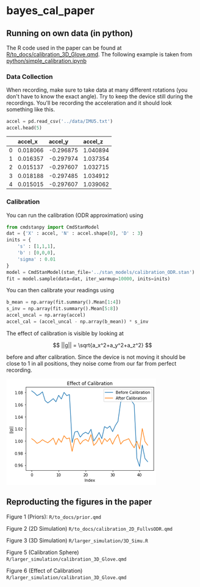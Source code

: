 # bayes_cal_paper

## Running on own data (in python)

The R code used in the paper can be found at [R/to_docs/calibration_3D_Glove.qmd](R/to_docs/calibration_3D_Glove.qmd). The following example is taken from [python/simple_calibration.ipynb](python/simple_calibration.ipynb)

### Data Collection

When recording, make sure to take data at many different rotations (you don't have to know the exact angle). Try to keep the device still during the recordings. You'll be recording the acceleration and it should look something like this.

``` python
accel = pd.read_csv('../data/IMU5.txt')
accel.head(5)
```

|     | accel_x  | accel_y   | accel_z  |
|:----|:---------|:----------|:---------|
| 0   | 0.018066 | -0.296875 | 1.040894 |
| 1   | 0.016357 | -0.297974 | 1.037354 |
| 2   | 0.015137 | -0.297607 | 1.032715 |
| 3   | 0.018188 | -0.297485 | 1.034912 |
| 4   | 0.015015 | -0.297607 | 1.039062 |

### Calibration

You can run the calibration (ODR approximation) using

``` python
from cmdstanpy import CmdStanModel
dat = {'X' : accel, 'N' : accel.shape[0], 'D' : 3}
inits = {
    's' : [1,1,1],
    'b' : [0,0,0],
    'sigma' : 0.01
}
model = CmdStanModel(stan_file='../stan_models/calibration_ODR.stan')
fit = model.sample(data=dat, iter_warmup=10000, inits=inits)
```

You can then calibrate your readings using

``` python
b_mean = np.array(fit.summary().Mean[1:4])
s_inv = np.array(fit.summary().Mean[5:8])
accel_uncal = np.array(accel)
accel_cal = (accel_uncal - np.array(b_mean)) * s_inv
```

The effect of calibration is visible by looking at

$$
||g|| = \sqrt{a_x^2+a_y^2+a_z^2}
$$ 

before and after calibration. Since the device is not moving it should be close to 1 in all positions, they noise come from our far from perfect recording.

![](calibration_IMU2.png)

## Reproducting the figures in the paper

Figure 1 (Priors): `R/to_docs/prior.qmd`

Figure 2 (2D Simulation) `R/to_docs/calibration_2D_FullvsODR.qmd`

Figure 3 (3D Simulation) `R/larger_simulation/3D_Simu.R`

Figure 5 (Calibration Sphere) `R/larger_simulation/calibration_3D_Glove.qmd`

Figure 6 (Effect of Calibration) `R/larger_simulation/calibration_3D_Glove.qmd`
